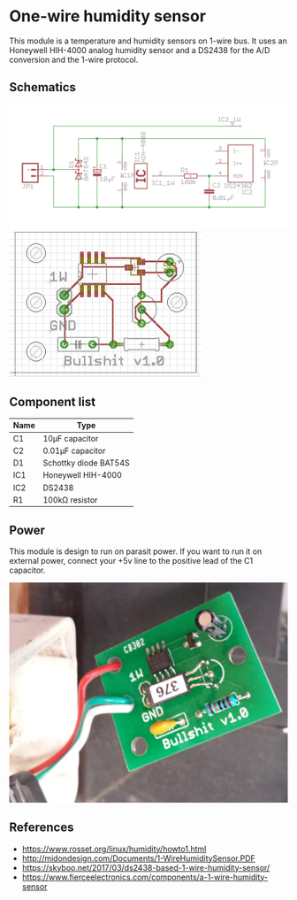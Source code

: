 # One-wire humidity sensor

This module is a temperature and humidity sensors on 1-wire bus. It uses an Honeywell HIH-4000 analog humidity sensor and a DS2438 for the A/D conversion and the 1-wire protocol.

## Schematics

![Schematics](schematics.jpg)
![PCB](pcb.jpg)

## Component list

|Name|Type|
|----|----|
|C1  |10µF capacitor|
|C2  |0.01µF capacitor|
|D1  |Schottky diode BAT54S|
|IC1 |Honeywell HIH-4000|
|IC2 |DS2438|
|R1  |100kΩ resistor|

## Power

This module is design to run on parasit power. If you want to run it on external power, connect your +5v line to the positive lead of the C1 capacitor.

![Example](final.jpg)

## References 

 - https://www.rosset.org/linux/humidity/howto1.html
 - http://midondesign.com/Documents/1-WireHumiditySensor.PDF
 - https://skyboo.net/2017/03/ds2438-based-1-wire-humidity-sensor/
 - https://www.fierceelectronics.com/components/a-1-wire-humidity-sensor
